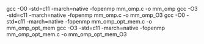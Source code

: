 gcc -O0 -std=c11 -march=native -fopenmp mm_omp.c -o mm_omp
gcc -O3 -std=c11 -march=native -fopenmp mm_omp.c -o mm_omp_O3
gcc -O0 -std=c11 -march=native -fopenmp mm_omp_opt_mem.c -o mm_omp_opt_mem
gcc -O3 -std=c11 -march=native -fopenmp mm_omp_opt_mem.c -o mm_omp_opt_mem_O3
